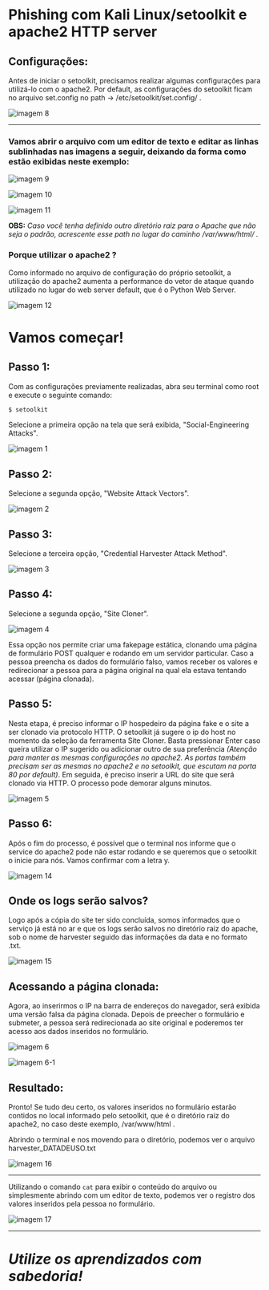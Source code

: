 # Phishing com Kali Linux/setoolkit e apache2 HTTP server

## Configurações:
Antes de iniciar o setoolkit, precisamos realizar algumas configurações para utilizá-lo com o apache2. Por default, as configurações do setoolkit ficam no arquivo set.config no path -> /etc/setoolkit/set.config/ .

![imagem 8](imagens/8.png "imagem")

---

### Vamos abrir o arquivo com um editor de texto e editar as linhas sublinhadas nas imagens a seguir, deixando da forma como estão exibidas neste exemplo:

![imagem 9](imagens/9.png "imagem")

![imagem 10](imagens/10.png "imagem")

![imagem 11](imagens/11.png "imagem")

**OBS:** *Caso você tenha definido outro diretório raiz para o Apache que não seja o padrão, acrescente esse path no lugar do caminho /var/www/html/ .*

### Porque utilizar o apache2 ?

Como informado no arquivo de configuração do próprio setoolkit, a utilização do apache2 aumenta a performance do vetor de ataque quando utilizado no lugar do web server default, que é o Python Web Server.

![imagem 12](imagens/12.png "imagem")

# Vamos começar!

## Passo 1:

Com as configurações previamente realizadas, abra seu terminal como root e execute o seguinte comando:

```zsh
$ setoolkit
```
Selecione a primeira opção na tela que será exibida, "Social-Engineering Attacks".

![imagem 1](imagens/1.png "imagem")

## Passo 2:

Selecione a segunda opção, "Website Attack Vectors".

![imagem 2](imagens/2.png "imagem")

## Passo 3:

Selecione a terceira opção, "Credential Harvester Attack Method".

![imagem 3](imagens/3.png "imagem")

## Passo 4:

Selecione a segunda opção, "Site Cloner".

![imagem 4](imagens/4.png "imagem")

Essa opção nos permite criar uma fakepage estática, clonando uma página de formulário POST qualquer e rodando em um servidor particular. Caso a pessoa preencha os dados do formulário falso, vamos receber os valores e redirecionar a pessoa para a página original na qual ela estava tentando acessar (página clonada).

## Passo 5:

Nesta etapa, é preciso informar o IP hospedeiro da página fake e o site a ser clonado via protocolo HTTP. O setoolkit já sugere o ip do host no momento da seleção da ferramenta Site Cloner. Basta pressionar Enter caso queira utilizar o IP sugerido ou adicionar outro de sua preferência *(Atenção para manter as mesmas configurações no apache2. As portas também precisam ser as mesmas no apache2 e no setoolkit, que escutam na porta 80 por default)*. Em seguida, é preciso inserir a URL do site que será clonado via HTTP. O processo pode demorar alguns minutos.

![imagem 5](imagens/5.png "imagem")

## Passo 6:

Após o fim do processo, é possível que o terminal nos informe que o service do apache2 pode não estar rodando e se queremos que o setoolkit o inicie para nós. Vamos confirmar com a letra y.

![imagem 14](imagens/14.png "imagem")

## Onde os logs serão salvos?

Logo após a cópia do site ter sido concluída, somos informados que o serviço já está no ar e que os logs serão salvos no diretório raiz do apache, sob o nome de harvester seguido das informações da data e no formato .txt.

![imagem 15](images/15.png "imagem")

## Acessando a página clonada:

Agora, ao inserirmos o IP na barra de endereços do navegador, será exibida uma versão falsa da página clonada. Depois de preecher o formulário e submeter, a pessoa será redirecionada ao site original e poderemos ter acesso aos dados inseridos no formulário.    

![imagem 6](imagens/6.png "imagem")

![imagem 6-1](imagens/6-1.png "imagem")

## Resultado:

Pronto! Se tudo deu certo, os valores inseridos no formulário estarão contidos no local informado pelo setoolkit, que é o diretório raiz do apache2, no caso deste exemplo, /var/www/html .

Abrindo o terminal e nos movendo para o diretório, podemos ver o arquivo harvester_DATADEUSO.txt

![imagem 16](imagens/16.png "imagem")

---

Utilizando o comando ```cat``` para exibir o conteúdo do arquivo ou simplesmente abrindo com um editor de texto, podemos ver o registro dos valores inseridos pela pessoa no formulário.

![imagem 17](imagens/17.png "imagem")

---

# *Utilize os aprendizados com sabedoria!*
